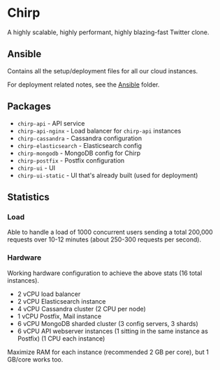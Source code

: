 # Chirp

A highly scalable, highly performant, highly blazing-fast Twitter clone.

## Ansible

Contains all the setup/deployment files for all our cloud instances.

For deployment related notes, see the [Ansible](./ansible) folder.

## Packages

* `chirp-api` - API service
* `chirp-api-nginx` - Load balancer for `chirp-api` instances
* `chirp-cassandra` - Cassandra configuration
* `chirp-elasticsearch` - Elasticsearch config
* `chirp-mongodb` - MongoDB config for Chirp
* `chirp-postfix` - Postfix configuration
* `chirp-ui` - UI
* `chirp-ui-static` - UI that's already built (used for deployment)

## Statistics

### Load

Able to handle a load of 1000 concurrent users sending a total 200,000 requests over 10-12 minutes (about 250-300 requests per second).

### Hardware

Working hardware configuration to achieve the above stats (16 total instances).

* 2 vCPU load balancer
* 2 vCPU Elasticsearch instance
* 4 vCPU Cassandra cluster (2 CPU per node)
* 1 vCPU Postfix, Mail instance
* 6 vCPU MongoDB sharded cluster (3 config servers, 3 shards)
* 6 vCPU API webserver instances (1 sitting in the same instance as Postfix) (1 CPU each instance)

Maximize RAM for each instance (recommended 2 GB per core), but 1 GB/core works too.
